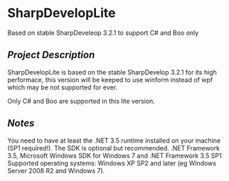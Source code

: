
SharpDevelopLite
================

Based on stable SharpDeveleop 3.2.1 to support C# and Boo only


*Project Description*
---------------------

SharpDevelopLite is based on the stable SharpDevelop 3.2.1 for its high performace, this version will be keeped to use winform instead of wpf which may be not supported for ever.

Only C# and Boo are supported in this lite version.

*Notes*
---------------------

You need to have at least the .NET 3.5 runtime installed on your machine (SP1 required!). The SDK is optional but recommended. .NET Framework 3.5, Microsoft Windows SDK for Windows 7 and .NET Framework 3.5 SP1
Supported operating systems: Windows XP SP2 and later (eg Windows Server 2008 R2 and Windows 7).
